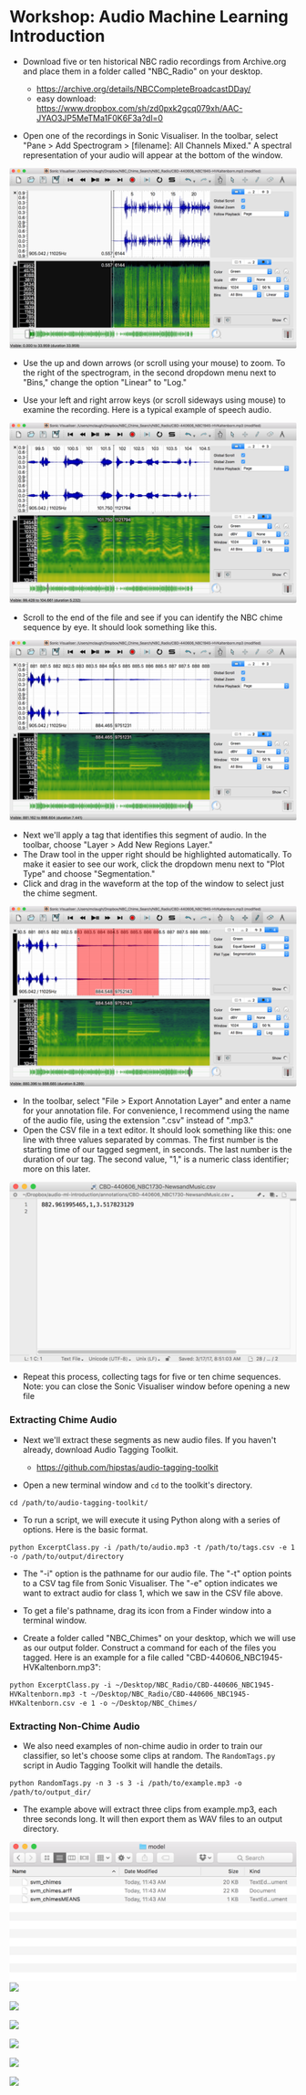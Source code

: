 # Workshop: Audio Machine Learning Introduction

- Download five or ten historical NBC radio recordings from Archive.org and place them in a folder called "NBC_Radio" on your desktop.
  - https://archive.org/details/NBCCompleteBroadcastDDay/
  - easy download: https://www.dropbox.com/sh/zd0pxk2gcq079xh/AAC-JYAO3JP5MeTMa1F0K6F3a?dl=0


- Open one of the recordings in Sonic Visualiser. In the toolbar, select "Pane > Add Spectrogram > [filename]: All Channels Mixed." A spectral representation of your audio will appear at the bottom of the window.


![](img/img01.png)



- Use the up and down arrows (or scroll using your mouse) to zoom. To the right of the spectrogram, in the second dropdown menu next to "Bins," change the option "Linear" to "Log."


- Use your left and right arrow keys (or scroll sideways using mouse) to examine the recording. Here is a typical example of speech audio.



![](img/img02.png)



- Scroll to the end of the file and see if you can identify the NBC chime sequence by eye. It should look something like this.

![](img/img03.png)



- Next we'll apply a tag that identifies this segment of audio. In the toolbar, choose "Layer > Add New Regions Layer." 
- The Draw tool in the upper right should be highlighted automatically. To make it easier to see our work, click the dropdown menu next to "Plot Type" and choose "Segmentation."
- Click and drag in the waveform at the top of the window to select just the chime segment.

![](img/img04.png)



- In the toolbar, select "File > Export Annotation Layer" and enter a name for your annotation file. For convenience, I recommend using the name of the audio file, using the extension ".csv" instead of ".mp3."
- Open the CSV file in a text editor. It should look something like this: one line with three values separated by commas. The first number is the starting time of our tagged segment, in seconds. The last number is the duration of our tag. The second value, "1," is a numeric class identifier; more on this later.

![](img/img05.png)



- Repeat this process, collecting tags for five or ten chime sequences. Note: you can close the Sonic Visualiser window before opening a new file

### Extracting Chime Audio

- Next we'll extract these segments as new audio files. If you haven't already, download Audio Tagging Toolkit.

  - https://github.com/hipstas/audio-tagging-toolkit

- Open a new terminal window and `cd` to the toolkit's directory.

```
cd /path/to/audio-tagging-toolkit/
```



- To run a script, we will execute it using Python along with a series of options. Here is the basic format.

```
python ExcerptClass.py -i /path/to/audio.mp3 -t /path/to/tags.csv -e 1 -o /path/to/output/directory
```

- The "-i" option is the pathname for our audio file. The "-t" option points to a CSV tag file from Sonic Visualiser. The "-e" option indicates we want to extract audio for class 1, which we saw in the CSV file above. 

- To get a file's pathname, drag its icon from a Finder window into a terminal window. 

- Create a folder called "NBC_Chimes" on your desktop, which we will use as our output folder. Construct a command for each of the files you tagged. Here is an example for a file called "CBD-440606_NBC1945-HVKaltenborn.mp3":

```
python ExcerptClass.py -i ~/Desktop/NBC_Radio/CBD-440606_NBC1945-HVKaltenborn.mp3 -t ~/Desktop/NBC_Radio/CBD-440606_NBC1945-HVKaltenborn.csv -e 1 -o ~/Desktop/NBC_Chimes/
```


### Extracting Non-Chime Audio

- We also need examples of non-chime audio in order to train our classifier, so let's choose some clips at random. The `RandomTags.py` script in Audio Tagging Toolkit will handle the details. 

```
python RandomTags.py -n 3 -s 3 -i /path/to/example.mp3 -o /path/to/output_dir/
```
- The example above will extract three clips from example.mp3, each three seconds long. It will then export them as WAV files to an output directory.





![](img/img06.png)
![](img/img07.png)

![](img/img08.png)

![](img/img09.png)

![](img/img10.png)

![](img/img11.png)

![](img/img12.png)

